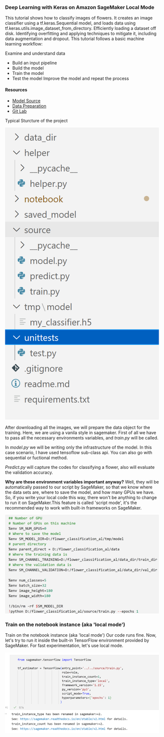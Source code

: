 ###  Deep Learning with Keras on Amazon SageMaker Local Mode

This tutorial shows how to classify images of flowers. It creates an image classifier using a tf.keras.Sequential model, and loads data using tf.keras.utils.image_dataset_from_directory.
Efficiently loading a dataset off disk.
Identifying overfitting and applying techniques to mitigate it, including data augmentation and dropout.
This tutorial follows a basic machine learning workflow:

Examine and understand data
* Build an input pipeline
* Build the model
* Train the model
* Test the model
Improve the model and repeat the process

#### Resources

* [Model Source](https://www.tensorflow.org/tutorials/images/classification)
* [Data Preparation](https://www.tensorflow.org/api_docs/python/tf/keras/utils/image_dataset_from_directory)
* [Git Lab](https://gitlab.com/juliensimon/aim410/-/blob/master/aim410.ipynb)

Typical Sturcture of the project

![alt text](Photos_1\Strucutre_of_pro.png)

After downloading all the images, we will prepare the data object for the training.
Here, we are using a vanila style in sagemaker.
First of all we have to pass all the necessary environments variables, and *train.py* will be called. 

In *model.py* we will be writing only the infrastructure of the model. In this case scenario, I have used tensoflow sub-class api. You can also go with sequential or fuctional method.


*Predict.py* will capture the codes for classifying a flower, also will evaluate the validation accuracy.


**Why are these environment variables important anyway?**
Well, they will be automatically passed to our script by SageMaker, so that we know where the data sets are, where to save the model, and how many GPUs we have. So, if you write your local code this way, there won't be anything to change to run it on SageMaker.This feature is called 'script mode', it's the recommended way to work with built-in frameworks on SageMaker.

![alt text](Photos_1\script_mode.png)

### Train on the notebook instance (aka 'local mode')

Train on the notebook instance (aka 'local mode')
Our code runs fine. Now, let's try to run it inside the built-in TensorFlow environment provided by SageMaker. For fast experimentation, let's use local mode.

![alt text](Photos_1\local_mode.png)

